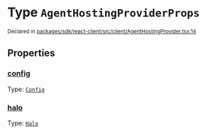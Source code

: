 # Type `AgentHostingProviderProps`
<sub>Declared in [packages/sdk/react-client/src/client/AgentHostingProvider.tsx:14](https://github.com/dxos/dxos/blob/56c97ac85/packages/sdk/react-client/src/client/AgentHostingProvider.tsx#L14)</sub>




## Properties
### [config](https://github.com/dxos/dxos/blob/56c97ac85/packages/sdk/react-client/src/client/AgentHostingProvider.tsx#L14)
Type: <code>[Config](/api/@dxos/react-client/classes/Config)</code>




### [halo](https://github.com/dxos/dxos/blob/56c97ac85/packages/sdk/react-client/src/client/AgentHostingProvider.tsx#L14)
Type: <code>[Halo](/api/@dxos/react-client/interfaces/Halo)</code>





